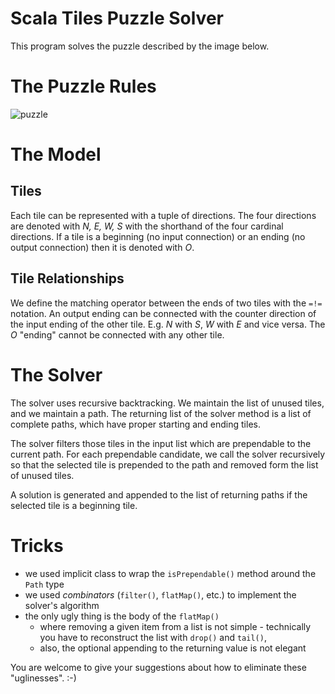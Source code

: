 Scala Tiles Puzzle Solver
=========================

This program solves the puzzle described by the image below.


# The Puzzle Rules

![puzzle](http://famsterdamworld.com/ticofab/puzzle.jpg)


# The Model

## Tiles

Each tile can be represented with a tuple of directions. The four directions are denoted with *N, E, W, S* with the shorthand of the four cardinal directions. If a tile is a beginning (no input connection) or an ending (no output connection) then it is denoted with *O*.

## Tile Relationships

We define the matching operator between the ends of two tiles with the ```=!=``` notation. An output ending can be connected with the counter direction of the input ending of the other tile. E.g. *N* with *S*, *W* with *E* and vice versa. The *O* "ending" cannot be connected with any other tile.

# The Solver

The solver uses recursive backtracking. We maintain the list of unused tiles, and we maintain a path. The returning list of the solver method is a list of complete paths, which have proper starting and ending tiles.

The solver filters those tiles in the input list which are prependable to the current path. For each prependable candidate, we call the solver recursively so that the selected tile is prepended to the path and removed form the list of unused tiles.

A solution is generated and appended to the list of returning paths if the selected tile is a beginning tile.

# Tricks

- we used implicit class to wrap the ```isPrependable()``` method around the ```Path``` type
- we used *combinators* (```filter()```, ```flatMap()```, etc.) to implement the solver's algorithm
- the only ugly thing is the body of the ```flatMap()```
  - where removing a given item from a list is not simple - technically you have to reconstruct the list with ```drop()``` and ```tail()```,
  - also, the optional appending to the returning value is not elegant

You are welcome to give your suggestions about how to eliminate these "uglinesses". :-)
